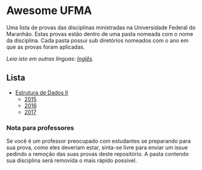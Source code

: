 # Awesome UFMA
Uma lista de provas das disciplinas ministradas na Universidade Federal do Maranhão.
Estas provas estão dentro de uma pasta nomeada com o nome da disciplina. Cada pasta possui sub diretórios nomeados com o ano em que as provas foram aplicadas.

*Leia isto em outras línguas: [Inglês](README.md).*

## Lista
- [Estrutura de Dados II](https://github.com/Marcos-Costa/awesome-ufma/tree/master/Data%20Structure%20II) 
  - [2015](https://github.com/Marcos-Costa/awesome-ufma/tree/master/Data%20Structure%20II/2015/test%201)
  - [2016](https://github.com/Marcos-Costa/awesome-ufma/tree/master/Data%20Structure%20II/2016/test%201)
  - [2017](https://github.com/Marcos-Costa/awesome-ufma/tree/master/Data%20Structure%20II/2017/test%201)


### Nota para professores
Se você é um professor preocupado com estudantes se preparando para sua prova, como eles deveriam estar, sinta-se livre para enviar um issue pedindo a remoção das suas provas deste repositório. A pasta contendo sua disciplina será removida o mais rápido possível.



